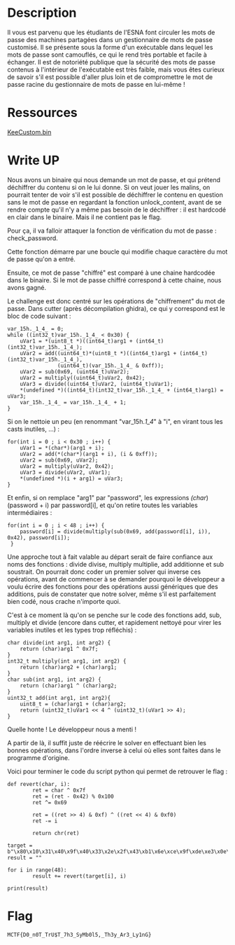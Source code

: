 # Description 
Il vous est parvenu que les étudiants de l'ESNA font circuler les mots de passe des machines partagées dans un gestionnaire de mots de passe customisé. Il se présente sous la forme d'un exécutable dans lequel les mots de passe sont camouflés, ce qui le rend très portable et facile à échanger. Il est de notoriété publique que la sécurité des mots de passe contenus à l'intérieur de l'exécutable est très faible, mais vous êtes curieux de savoir s'il est possible d'aller plus loin et de compromettre le mot de passe racine du gestionnaire de mots de passe en lui-même !

# Ressources
[KeeCustom.bin]()

# Write UP
Nous avons un binaire qui nous demande un mot de passe, et qui prétend déchiffrer du contenu si on le lui donne. Si on veut jouer les malins, on pourrait tenter de voir s'il est possible de déchiffrer le contenu en question sans le mot de passe en regardant la fonction unlock_content, avant de se rendre compte qu'il n'y a même pas besoin de le déchiffrer : il est hardcodé en clair dans le binaire. Mais il ne contient pas le flag.

Pour ça, il va falloir attaquer la fonction de vérification du mot de passe : check_password.

Cette fonction démarre par une boucle qui modifie chaque caractère du mot de passe qu'on a entré.

Ensuite, ce mot de passe "chiffré" est comparé à une chaine hardcodée dans le binaire. Si le mot de passe chiffré correspond à cette chaine, nous avons gagné.

Le challenge est donc centré sur les opérations de "chiffrement" du mot de passe. Dans cutter (après décompilation ghidra), ce qui y correspond est le bloc de code suivant :
```
var_15h._1_4_ = 0;
while ((int32_t)var_15h._1_4_ < 0x30) {
    uVar1 = *(uint8_t *)((int64_t)arg1 + (int64_t)(int32_t)var_15h._1_4_);
    uVar2 = add((uint64_t)*(uint8_t *)((int64_t)arg1 + (int64_t)(int32_t)var_15h._1_4_), 
                (uint64_t)(var_15h._1_4_ & 0xff));
    uVar2 = sub(0x69, (uint64_t)uVar2);
    uVar2 = multiply((uint64_t)uVar2, 0x42);
    uVar3 = divide((uint64_t)uVar2, (uint64_t)uVar1);
    *(undefined *)((int64_t)(int32_t)var_15h._1_4_ + (int64_t)arg1) = uVar3;
    var_15h._1_4_ = var_15h._1_4_ + 1;
}
```
Si on le nettoie un peu (en renommant "var_15h._1_4_" à "i", en virant tous les casts inutiles, ...) :

```
for(int i = 0 ; i < 0x30 ; i++) {
    uVar1 = *(char*)(arg1 + i);
    uVar2 = add(*(char*)(arg1 + i), (i & 0xff));
    uVar2 = sub(0x69, uVar2);
    uVar2 = multiply(uVar2, 0x42);
    uVar3 = divide(uVar2, uVar1);
    *(undefined *)(i + arg1) = uVar3;
}
```

Et enfin, si on remplace "arg1" par "password", les expressions *(char*)(password + i) par password[i], et qu'on retire toutes les variables intermédiaires :

```
for(int i = 0 ; i < 48 ; i++) {
    password[i] = divide(multiply(sub(0x69, add(password[i], i)), 0x42), password[i]);
 }
```

Une approche tout à fait valable au départ serait de faire confiance aux noms des fonctions : divide divise, multiply multiplie, add additionne et sub soustrait. On pourrait donc coder un premier solver qui inverse ces opérations, avant de commencer à se demander pourquoi le développeur a voulu écrire des fonctions pour des opérations aussi génériques que des additions, puis de constater que notre solver, même s'il est parfaitement bien codé, nous crache n'importe quoi.

C'est à ce moment là qu'on se penche sur le code des fonctions add, sub, multiply et divide (encore dans cutter, et rapidement nettoyé pour virer les variables inutiles et les types trop réfléchis) :

```
char divide(int arg1, int arg2) {
    return (char)arg1 ^ 0x7f;
}
int32_t multiply(int arg1, int arg2) {
    return (char)arg2 + (char)arg1;
}
char sub(int arg1, int arg2) {
    return (char)arg1 ^ (char)arg2;
}
uint32_t add(int arg1, int arg2){
    uint8_t = (char)arg1 + (char)arg2;
    return (uint32_t)uVar1 << 4 ^ (uint32_t)(uVar1 >> 4);
}
```

Quelle honte ! Le développeur nous a menti !

A partir de là, il suffit juste de réécrire le solver en effectuant bien les bonnes opérations, dans l'ordre inverse à celui où elles sont faites dans le programme d'origine.

Voici pour terminer le code du script python qui permet de retrouver le flag :

```
def revert(char, i):
        ret = char ^ 0x7f
        ret = (ret - 0x42) % 0x100
        ret ^= 0x69

        ret = ((ret >> 4) & 0xf) ^ ((ret << 4) & 0xf0)
        ret -= i

        return chr(ret)

target = b"\x80\x10\x31\x40\x9f\x40\x33\x2e\x2f\x43\xb1\x6e\xce\x9f\xde\xe3\x0e\xcf\x40\x5f\x20\x0f\x3e\xdd\xfe\x5f\x70\x2c\xc1\x40\x7f\xdf\x5c\x11\x6d\xfc\xfe\x2d\x41\x3c\x0f\xfa\x61\x4d\xdf\x7a\xb2\xa2"
result = ""

for i in range(48):
        result += revert(target[i], i)

print(result)
```

# Flag
`MCTF{D0_n0T_TrU$T_7h3_SyMb0l5,_Th3y_Ar3_Ly1nG}`
